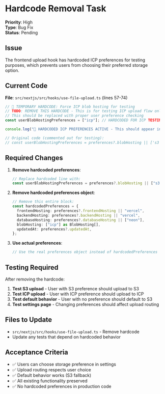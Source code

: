 # Hardcode Removal Task

**Priority**: High  
**Type**: Bug Fix  
**Status**: Pending

## Issue

The frontend upload hook has hardcoded ICP preferences for testing purposes, which prevents users from choosing their preferred storage option.

## Current Code

**File**: `src/nextjs/src/hooks/use-file-upload.ts` (lines 57-74)

```typescript
// 🚨 TEMPORARY HARDCODE: Force ICP blob hosting for testing
// TODO: REMOVE THIS HARDCODE - This is for testing ICP upload flow only
// This should be replaced with proper user preference checking
const userBlobHostingPreferences = ["icp"]; // HARDCODED FOR ICP TESTING

console.log("🚨 HARDCODED ICP PREFERENCES ACTIVE - This should appear in console!");

// Original code (commented out for testing):
// const userBlobHostingPreferences = preferences?.blobHosting || ['s3'];
```

## Required Changes

1. **Remove hardcoded preferences**:

   ```typescript
   // Replace hardcoded line with:
   const userBlobHostingPreferences = preferences?.blobHosting || ["s3"];
   ```

2. **Remove hardcoded preferences object**:

   ```typescript
   // Remove this entire block:
   const hardcodedPreferences = {
     frontendHosting: preferences?.frontendHosting || "vercel",
     backendHosting: preferences?.backendHosting || "vercel",
     databaseHosting: preferences?.databaseHosting || ["neon"],
     blobHosting: ["icp"] as BlobHosting[],
     updatedAt: preferences?.updatedAt,
   };
   ```

3. **Use actual preferences**:
   ```typescript
   // Use the real preferences object instead of hardcodedPreferences
   ```

## Testing Required

After removing the hardcode:

1. **Test S3 upload** - User with S3 preference should upload to S3
2. **Test ICP upload** - User with ICP preference should upload to ICP
3. **Test default behavior** - User with no preference should default to S3
4. **Test settings page** - Changing preferences should affect upload routing

## Files to Update

- `src/nextjs/src/hooks/use-file-upload.ts` - Remove hardcode
- Update any tests that depend on hardcoded behavior

## Acceptance Criteria

- ✅ Users can choose storage preference in settings
- ✅ Upload routing respects user choice
- ✅ Default behavior works (S3 fallback)
- ✅ All existing functionality preserved
- ✅ No hardcoded preferences in production code
